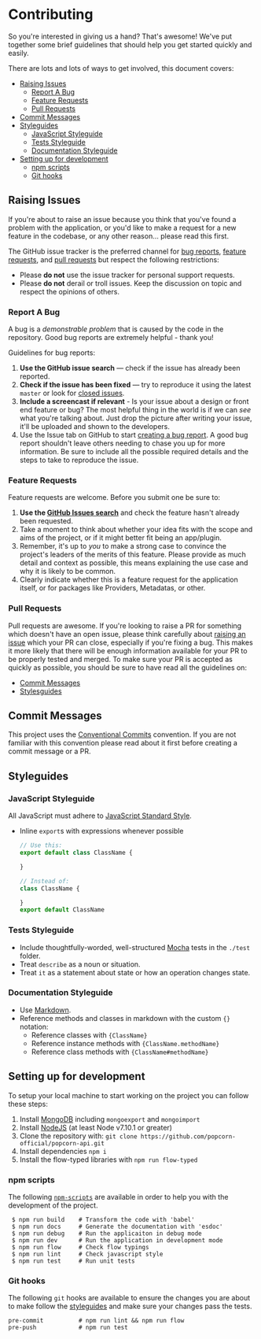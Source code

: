 # Contributing

So you're interested in giving us a hand? That's awesome! We've put together
some brief guidelines that should help you get started quickly and easily.

There are lots and lots of ways to get involved, this document covers:
 - [Raising Issues](#raising-issues)
   - [Report  A Bug](#report-a-bug)
   - [Feature Requests](#feature-requests)
   - [Pull Requests](#pull-requests)
 - [Commit Messages](#commit-messages)
 - [Styleguides](#styleguides)
   - [JavaScript Styleguide](#javascript-styleguide)
   - [Tests Styleguide](#tests-styleguide)
   - [Documentation Styleguide](#documentation-styleguide)
 - [Setting up for development](#setting-up-for-development)
   - [npm scripts](#npm-scripts)
   - [Git hooks](#git-hooks)

## Raising Issues

If you're about to raise an issue because you think that you've found a problem
with the application, or you'd like to make a request for a new feature in the
codebase, or any other reason… please read this first.

The GitHub issue tracker is the preferred channel for
[bug reports](#report-a-bug), [feature requests](#feature-requests), and
[pull requests](#pull-requests) but respect the following restrictions:

* Please **do not** use the issue tracker for personal support requests.
* Please **do not** derail or troll issues. Keep the discussion on topic and
respect the opinions of others.

### Report A Bug

A bug is a _demonstrable problem_ that is caused by the code in the repository.
Good bug reports are extremely helpful - thank you!

Guidelines for bug reports:
1. **Use the GitHub issue search** &mdash; check if the issue has already been
reported.
2. **Check if the issue has been fixed** &mdash; try to reproduce it using the
latest `master` or look for [closed issues](https://github.com/popcorn-official/popcorn-api/issues?q=is%3Aissue+is%3Aclosed).
3. **Include a screencast if relevant** - Is your issue about a design or front
end feature or bug? The most helpful thing in the world is if we can *see* what
you're talking about. Just drop the picture after writing your issue, it'll be
uploaded and shown to the developers.
3. Use the Issue tab on GitHub to start [creating a bug report](https://github.com/popcorn-official/popcorn-api/issues/new).
A good bug report shouldn't leave others needing to chase you up for more
information. Be sure to include all the possible required details and the steps
to take to reproduce the issue.

### Feature Requests

Feature requests are welcome. Before you submit one be sure to:
1. **Use the [GitHub Issues search](https://github.com/popcorn-official/popcorn-api/issues)**
and check the feature hasn't already been requested.
2. Take a moment to think about whether your idea fits with the scope and aims
of the project, or if it might better fit being an app/plugin.
3. Remember, it's up to *you* to make a strong case to convince the project's
leaders of the merits of this feature. Please provide as much detail and
context as possible, this means explaining the use case and why it is likely to
be common.
4. Clearly indicate whether this is a feature request for the application
itself, or for packages like Providers, Metadatas, or other.

### Pull Requests

Pull requests are awesome. If you're looking to raise a PR for something which
doesn't have an open issue, please think carefully about
[raising an issue](#report-a-bug) which your PR can close, especially if you're
fixing a bug. This makes it more likely that there will be enough information
available for your PR to be properly tested and merged. To make sure your PR is
accepted as quickly as possible, you should be sure to have read all the
guidelines on:

* [Commit Messages](#commit-messages)
* [Stylesguides](#styleguides)

## Commit Messages

This project uses the [Conventional Commits](https://conventionalcommits.org/)
convention. If you are not familiar with this convention please read about it
first before creating a commit message or a PR.

## Styleguides

### JavaScript Styleguide

All JavaScript must adhere to [JavaScript Standard Style](http://standardjs.com/).

* Inline `export`s with expressions whenever possible
  ```js
  // Use this:
  export default class ClassName {

  }

  // Instead of:
  class ClassName {

  }
  export default ClassName
  ```

### Tests Styleguide

- Include thoughtfully-worded, well-structured [Mocha](https://mochajs.org/) tests in the `./test` folder.
- Treat `describe` as a noun or situation.
- Treat `it` as a statement about state or how an operation changes state.

### Documentation Styleguide

 * Use [Markdown](https://daringfireball.net/projects/markdown).
 * Reference methods and classes in markdown with the custom `{}` notation:
   * Reference classes with `{ClassName}`
   * Reference instance methods with `{ClassName.methodName}`
   * Reference class methods with `{ClassName#methodName}`

## Setting up for development

To setup your local machine to start working on the project you can follow these
steps:

1. Install [MongoDB](https://www.mongodb.com/) including `mongoexport` and `mongoimport`
2. Install [NodeJS](https://nodejs.org/) (at least Node v7.10.1 or greater)
3. Clone the repository with: `git clone https://github.com/popcorn-official/popcorn-api.git`
4. Install dependencies `npm i`
5. Install the flow-typed libraries with `npm run flow-typed`

### npm scripts

The following [`npm-scripts`](https://docs.npmjs.com/misc/scripts) are available in order to help you with the
development of the project.

```
 $ npm run build    # Transform the code with 'babel'
 $ npm run docs     # Generate the documentation with 'esdoc'
 $ npm run debug    # Run the applicaiton in debug mode
 $ npm run dev      # Run the application in development mode
 $ npm run flow     # Check flow typings
 $ npm run lint     # Check javascript style
 $ npm run test     # Run unit tests
```

### Git hooks

The following `git` hooks are available to ensure the changes you are about to
make follow the [styleguides](#styleguides) and make sure your changes pass the
tests.

```
pre-commit          # npm run lint && npm run flow
pre-push            # npm run test
```
